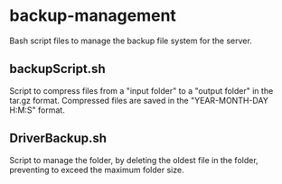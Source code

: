 # backup-management
Bash script files to manage the backup file system for the server.

## backupScript.sh
Script to compress files from a "input folder" to a "output folder" in the tar.gz format.
Compressed files are saved in the "YEAR-MONTH-DAY H:M:S" format.

## DriverBackup.sh
Script to manage the folder, by deleting the oldest file in the folder, preventing to exceed the maximum folder size.


